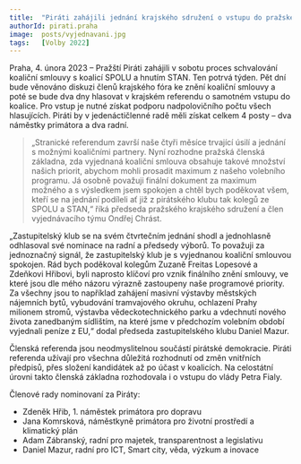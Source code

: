 ```yaml
---
title:  "Piráti zahájili jednání krajského sdružení o vstupu do pražské koalice s hnutím STAN a SPOLU"
authorId: pirati.praha
image:  posts/vyjednavani.jpg
tags:   [Volby 2022]
---
```


Praha, 4. února 2023 – Pražští Piráti zahájili v sobotu proces schvalování koaliční smlouvy s koalicí SPOLU a hnutím STAN. Ten potrvá týden. Pět dní bude věnováno diskuzi členů krajského fóra ke znění koaliční smlouvy a poté se bude dva dny hlasovat v krajském referendu o samotném vstupu do koalice. Pro vstup je nutné získat podporu nadpolovičního počtu všech hlasujících. Piráti by v jedenáctičlenné radě měli získat celkem 4 posty – dva náměstky primátora a dva radní.

> „Stranické referendum završí naše čtyři měsíce trvající úsilí a jednání s možnými koaličními partnery. Nyní rozhodne pražská členská základna, zda vyjednaná koaliční smlouva obsahuje takové množství našich priorit, abychom mohli prosadit maximum z našeho volebního programu. Já osobně považuji finální dokument za maximum možného a s výsledkem jsem spokojen a chtěl bych poděkovat všem, kteří se na jednání podíleli ať již z pirátského klubu tak kolegů ze SPOLU a STAN,“ říká předseda pražského krajského sdružení a člen vyjednávacího týmu Ondřej Chrást.

„Zastupitelský klub se na svém čtvrtečním jednání shodl a jednohlasně odhlasoval své nominace na radní a předsedy výborů. To považuji za jednoznačný signál, že zastupitelský klub je s vyjednanou koaliční smlouvou spokojen. Rád bych poděkoval kolegům Zuzaně Freitas Lopesové a Zdeňkovi Hřibovi, byli naprosto klíčoví pro vznik finálního znění smlouvy, ve které jsou dle mého názoru výrazně zastoupeny naše programové priority. Za všechny jsou to například zahájení masivní výstavby městských nájemních bytů, vybudování tramvajového okruhu, ochlazení Prahy milionem stromů, výstavba vědeckotechnického parku a vdechnutí nového života zanedbaným sídlištím, na které jsme v předchozím volebním období vyjednali peníze z EU,“ dodal předseda zastupitelského klubu Daniel Mazur.

Členská referenda jsou neodmyslitelnou součástí pirátské demokracie. Piráti referenda užívají pro všechna důležitá rozhodnutí od změn vnitřních předpisů, přes složení kandidátek až po účast v koalicích. Na celostátní úrovni takto členská základna rozhodovala i o vstupu do vlády Petra Fialy.

Členové rady nominovaní za Piráty:

* Zdeněk Hřib, 1. náměstek primátora pro dopravu
* Jana Komrsková, náměstkyně primátora pro životní prostředí a klimatický plán
* Adam Zábranský, radní pro majetek, transparentnost a legislativu
* Daniel Mazur, radní pro ICT, Smart city, věda, výzkum a inovace
